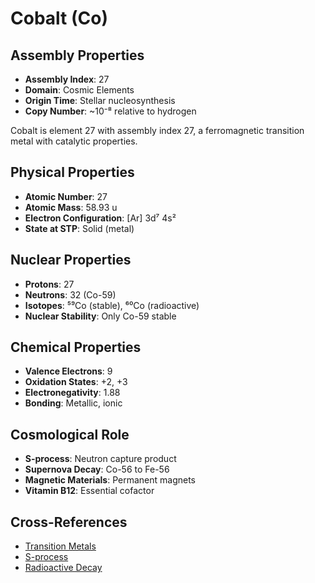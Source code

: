 # Cobalt (Co)

## Assembly Properties
- **Assembly Index**: 27
- **Domain**: Cosmic Elements
- **Origin Time**: Stellar nucleosynthesis
- **Copy Number**: ~10⁻⁸ relative to hydrogen

Cobalt is element 27 with assembly index 27, a ferromagnetic transition metal with catalytic properties.

## Physical Properties
- **Atomic Number**: 27
- **Atomic Mass**: 58.93 u
- **Electron Configuration**: [Ar] 3d⁷ 4s²
- **State at STP**: Solid (metal)

## Nuclear Properties
- **Protons**: 27
- **Neutrons**: 32 (Co-59)
- **Isotopes**: ⁵⁹Co (stable), ⁶⁰Co (radioactive)
- **Nuclear Stability**: Only Co-59 stable

## Chemical Properties
- **Valence Electrons**: 9
- **Oxidation States**: +2, +3
- **Electronegativity**: 1.88
- **Bonding**: Metallic, ionic

## Cosmological Role
- **S-process**: Neutron capture product
- **Supernova Decay**: Co-56 to Fe-56
- **Magnetic Materials**: Permanent magnets
- **Vitamin B12**: Essential cofactor

## Cross-References
- [Transition Metals](/domains/cosmic/elements/transition_metals.md)
- [S-process](/domains/cosmic/processes/s_process.md)
- [Radioactive Decay](/domains/cosmic/processes/radioactive_decay.md)